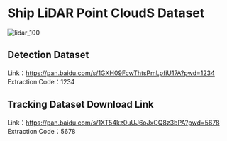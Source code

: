 # Ship LiDAR Point CloudS Dataset
![lidar_100](https://github.com/zqy411470859/ship_dataset/assets/110621404/fe30c62c-fcae-4164-8c96-51865019b4b5)


## Detection Dataset
Link：https://pan.baidu.com/s/1GXH09FcwThtsPmLpfiU17A?pwd=1234 
<br>Extraction Code：1234 
## Tracking Dataset Download Link
Link：https://pan.baidu.com/s/1XT54kz0uUJ6oJxCQ8z3bPA?pwd=5678 
<br>Extraction Code：5678 




